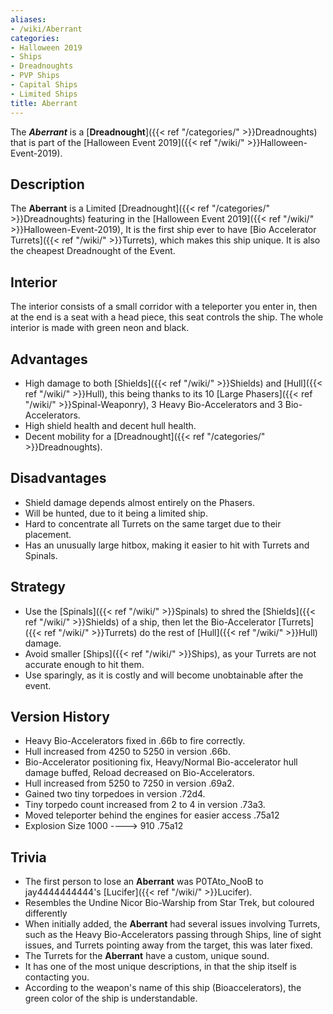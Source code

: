 ```yaml
---
aliases:
- /wiki/Aberrant
categories:
- Halloween 2019
- Ships
- Dreadnoughts
- PVP Ships
- Capital Ships
- Limited Ships
title: Aberrant
---
```


The **_Aberrant_** is a [**Dreadnought**]({{< ref "/categories/" >}}Dreadnoughts) that is part of the [Halloween Event 2019]({{< ref "/wiki/" >}}Halloween-Event-2019).

## Description

The **Aberrant** is a Limited [Dreadnought]({{< ref "/categories/" >}}Dreadnoughts) featuring in the [Halloween Event 2019]({{< ref "/wiki/" >}}Halloween-Event-2019), It is the first ship ever to have [Bio Accelerator Turrets]({{< ref "/wiki/" >}}Turrets), which makes this ship unique. It is also the cheapest Dreadnought of the Event.

## Interior

The interior consists of a small corridor with a teleporter you enter in, then at the end is a seat with a head piece, this seat controls the ship. The whole interior is made with green neon and black.

## Advantages

- High damage to both [Shields]({{< ref "/wiki/" >}}Shields) and [Hull]({{< ref "/wiki/" >}}Hull), this being thanks to its 10 [Large Phasers]({{< ref "/wiki/" >}}Spinal-Weaponry), 3 Heavy Bio-Accelerators and 3 Bio-Accelerators.
- High shield health and decent hull health.
- Decent mobility for a [Dreadnought]({{< ref "/categories/" >}}Dreadnoughts).

## Disadvantages

- Shield damage depends almost entirely on the Phasers.
- Will be hunted, due to it being a limited ship.
- Hard to concentrate all Turrets on the same target due to their placement.
- Has an unusually large hitbox, making it easier to hit with Turrets and Spinals.

## Strategy

- Use the [Spinals]({{< ref "/wiki/" >}}Spinals) to shred the [Shields]({{< ref "/wiki/" >}}Shields) of a ship, then let the Bio-Accelerator [Turrets]({{< ref "/wiki/" >}}Turrets) do the rest of [Hull]({{< ref "/wiki/" >}}Hull) damage.
- Avoid smaller [Ships]({{< ref "/wiki/" >}}Ships), as your Turrets are not accurate enough to hit them.
- Use sparingly, as it is costly and will become unobtainable after the event.

## Version History 

- Heavy Bio-Accelerators fixed in .66b to fire correctly.
- Hull increased from 4250 to 5250 in version .66b.
- Bio-Accelerator positioning fix, Heavy/Normal Bio-accelerator hull damage buffed, Reload decreased on Bio-Accelerators.
- Hull increased from 5250 to 7250 in version .69a2.
- Gained two tiny torpedoes in version .72d4.
- Tiny torpedo count increased from 2 to 4 in version .73a3.
- Moved teleporter behind the engines for easier access .75a12
- Explosion Size 1000 ----> 910 .75a12

## Trivia

- The first person to lose an **Aberrant** was P0TAto_NooB to jay4444444444's [Lucifer]({{< ref "/wiki/" >}}Lucifer).
- Resembles the Undine Nicor Bio-Warship from Star Trek, but coloured differently
- When initially added, the **Aberrant** had several issues involving Turrets, such as the Heavy Bio-Accelerators passing through Ships, line of sight issues, and Turrets pointing away from the target, this was later fixed.
- The Turrets for the **Aberrant** have a custom, unique sound.
- It has one of the most unique descriptions, in that the ship itself is contacting you.
- According to the weapon's name of this ship (Bioaccelerators), the green color of the ship is understandable.